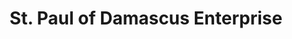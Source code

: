 ---
title: "St. Paul of Damascus Enterprise"
url: /accra/st-paul-of-damascus-enterprise/
shop: car parts
---